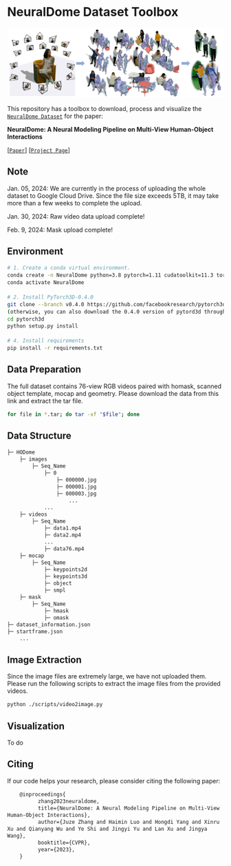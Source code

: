 # NeuralDome Dataset Toolbox

[//]: # ([![PWC]&#40;https://img.shields.io/endpoint.svg?url=https://paperswithcode.com/badge/hybrik-a-hybrid-analytical-neural-inverse/3d-human-pose-estimation-on-3dpw&#41;]&#40;https://paperswithcode.com/sota/3d-human-pose-estimation-on-3dpw?p=hybrik-a-hybrid-analytical-neural-inverse&#41;)

<div align="center">
<img src="assets/NeuralDome.png">
</div>


This repository has a toolbox to download, process and visualize the [`NeuralDome Dataset`](https://drive.google.com/drive/folders/1-QHvcwa71Wk7rdfnQrOyInqK-SWK6lRA) for the paper:

**NeuralDome: A Neural Modeling Pipeline on Multi-View Human-Object Interactions**

[[`Paper`](https://arxiv.org/pdf/2212.07626.pdf)]
[[`Project Page`](https://juzezhang.github.io/NeuralDome/)]

## Note
Jan. 05, 2024: We are currently in the process of uploading the whole dataset to Google Cloud Drive. Since the file size exceeds 5TB, it may take more than a few weeks to complete the upload.

Jan. 30, 2024: Raw video data upload complete!

Feb. 9, 2024: Mask upload complete!

## Environment

``` bash
# 1. Create a conda virtual environment.
conda create -n NeuralDome python=3.8 pytorch=1.11 cudatoolkit=11.3 torchvision -c pytorch -y
conda activate NeuralDome

# 2. Install PyTorch3D-0.4.0
git clone --branch v0.4.0 https://github.com/facebookresearch/pytorch3d.git 
(otherwise, you can also download the 0.4.0 version of pytord3d through this [link](https://github.com/facebookresearch/pytorch3d/archive/refs/tags/v0.4.0.zip))
cd pytorch3d
python setup.py install

# 4. Install requirements
pip install -r requirements.txt
```

## Data Preparation
The full dataset contains 76-view RGB videos paired with homask, scanned object template, mocap and geometry. 
Please download the data from this link and extract the tar file.
``` bash
for file in *.tar; do tar -xf "$file"; done
```

## Data Structure
```
├─ HODome
    ├─ images
        ├─ Seq_Name
            ├─ 0
                ├─ 000000.jpg
                ├─ 000001.jpg
                ├─ 000003.jpg
                    ...
            ...
    ├─ videos
        ├─ Seq_Name
            ├─ data1.mp4
            ├─ data2.mp4
            ...
            ├─ data76.mp4
    ├─ mocap
        ├─ Seq_Name
            ├─ keypoints2d
            ├─ keypoints3d
            ├─ object
            ├─ smpl
    ├─ mask
        ├─ Seq_Name
            ├─ hmask
            ├─ omask
├─ dataset_information.json
├─ startframe.json
    ...
```


## Image Extraction
Since the image files are extremely large, we have not uploaded them. Please run the following scripts to extract the image files from the provided videos.
``` bash
python ./scripts/video2image.py
```
## Visualization

To do


## Citing
If our code helps your research, please consider citing the following paper:

        @inproceedings{
              zhang2023neuraldome,
              title={NeuralDome: A Neural Modeling Pipeline on Multi-View Human-Object Interactions},
              author={Juze Zhang and Haimin Luo and Hongdi Yang and Xinru Xu and Qianyang Wu and Ye Shi and Jingyi Yu and Lan Xu and Jingya Wang},
              booktitle={CVPR},
              year={2023},
        }
      

